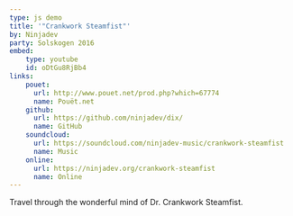 ```yaml
---
type: js demo
title: '"Crankwork Steamfist"'
by: Ninjadev
party: Solskogen 2016
embed:
    type: youtube
    id: oDtGu8RjBb4
links:
    pouet:
      url: http://www.pouet.net/prod.php?which=67774
      name: Pouët.net
    github:
      url: https://github.com/ninjadev/dix/
      name: GitHub
    soundcloud:
      url: https://soundcloud.com/ninjadev-music/crankwork-steamfist
      name: Music
    online:
      url: https://ninjadev.org/crankwork-steamfist
      name: Online
---
```


Travel through the wonderful mind of Dr. Crankwork Steamfist.
